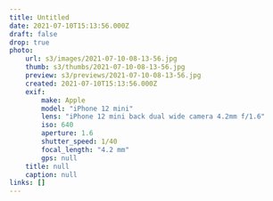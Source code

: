 ```yaml
---
title: Untitled
date: 2021-07-10T15:13:56.000Z
draft: false
drop: true
photo:
    url: s3/images/2021-07-10-08-13-56.jpg
    thumb: s3/thumbs/2021-07-10-08-13-56.jpg
    preview: s3/previews/2021-07-10-08-13-56.jpg
    created: 2021-07-10T15:13:56.000Z
    exif:
        make: Apple
        model: "iPhone 12 mini"
        lens: "iPhone 12 mini back dual wide camera 4.2mm f/1.6"
        iso: 640
        aperture: 1.6
        shutter_speed: 1/40
        focal_length: "4.2 mm"
        gps: null
    title: null
    caption: null
links: []
---
```

